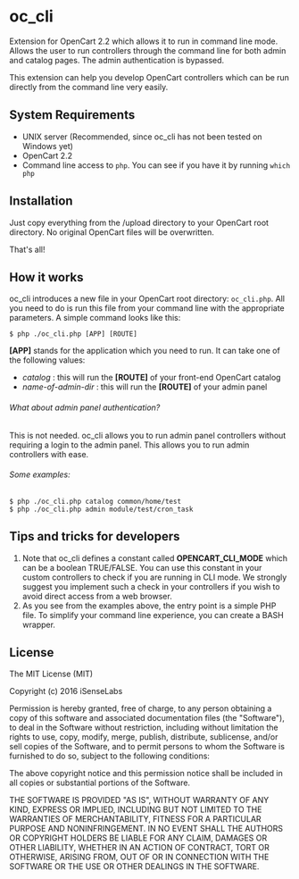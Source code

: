 # oc_cli
Extension for OpenCart 2.2 which allows it to run in command line mode. Allows the user to run controllers through the command line for both admin and catalog pages. The admin authentication is bypassed.

This extension can help you develop OpenCart controllers which can be run directly from the command line very easily.

System Requirements
--------------
- UNIX server (Recommended, since oc_cli has not been tested on Windows yet)
- OpenCart 2.2
- Command line access to `php`. You can see if you have it by running `which php`

Installation
--------------
Just copy everything from the /upload directory to your OpenCart root directory. No original OpenCart files will be overwritten.

That's all!

How it works
--------------
oc_cli introduces a new file in your OpenCart root directory: `oc_cli.php`. All you need to do is run this file from your command line with the appropriate parameters. A simple command looks like this:

```
$ php ./oc_cli.php [APP] [ROUTE]
```

**[APP]** stands for the application which you need to run. It can take one of the following values:
- *catalog* : this will run the **[ROUTE]** of your front-end OpenCart catalog
- *name-of-admin-dir* : this will run the **[ROUTE]** of your admin panel

###### What about admin panel authentication?
This is not needed. oc_cli allows you to run admin panel controllers without requiring a login to the admin panel. This allows you to run admin controllers with ease.

###### Some examples:

```
$ php ./oc_cli.php catalog common/home/test
$ php ./oc_cli.php admin module/test/cron_task
```

Tips and tricks for developers
--------------------------
1. Note that oc_cli defines a constant called **OPENCART_CLI_MODE** which can be a boolean TRUE/FALSE. You can use this constant in your custom controllers to check if you are running in CLI mode. We strongly suggest you implement such a check in your controllers if you wish to avoid direct access from a web browser.
2. As you see from the examples above, the entry point is a simple PHP file. To simplify your command line experience, you can create a BASH wrapper.

License
--------------
The MIT License (MIT)

Copyright (c) 2016 iSenseLabs

Permission is hereby granted, free of charge, to any person obtaining a copy
of this software and associated documentation files (the "Software"), to deal
in the Software without restriction, including without limitation the rights
to use, copy, modify, merge, publish, distribute, sublicense, and/or sell
copies of the Software, and to permit persons to whom the Software is
furnished to do so, subject to the following conditions:

The above copyright notice and this permission notice shall be included in all
copies or substantial portions of the Software.

THE SOFTWARE IS PROVIDED "AS IS", WITHOUT WARRANTY OF ANY KIND, EXPRESS OR
IMPLIED, INCLUDING BUT NOT LIMITED TO THE WARRANTIES OF MERCHANTABILITY,
FITNESS FOR A PARTICULAR PURPOSE AND NONINFRINGEMENT. IN NO EVENT SHALL THE
AUTHORS OR COPYRIGHT HOLDERS BE LIABLE FOR ANY CLAIM, DAMAGES OR OTHER
LIABILITY, WHETHER IN AN ACTION OF CONTRACT, TORT OR OTHERWISE, ARISING FROM,
OUT OF OR IN CONNECTION WITH THE SOFTWARE OR THE USE OR OTHER DEALINGS IN THE
SOFTWARE.


